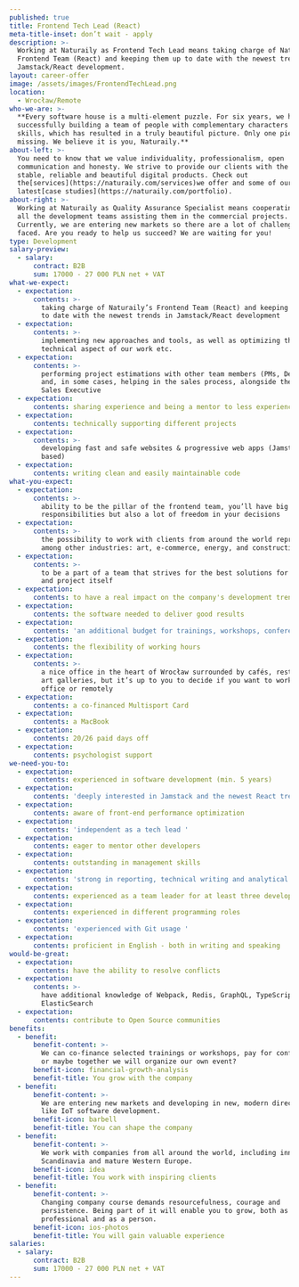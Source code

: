 ```yaml
---
published: true
title: Frontend Tech Lead (React)
meta-title-inset: don’t wait - apply
description: >-
  Working at Naturaily as Frontend Tech Lead means taking charge of Naturaily’s
  Frontend Team (React) and keeping them up to date with the newest trends in
  Jamstack/React development.
layout: career-offer
image: /assets/images/FrontendTechLead.png
location:
  - Wrocław/Remote
who-we-are: >-
  **Every software house is a multi-element puzzle. For six years, we have been
  successfully building a team of people with complementary characters and
  skills, which has resulted in a truly beautiful picture. Only one piece is
  missing. We believe it is you, Naturaily.**
about-left: >-
  You need to know that we value individuality, professionalism, open
  communication and honesty. We strive to provide our clients with the best,
  stable, reliable and beautiful digital products. Check out
  the[services](https://naturaily.com/services)we offer and some of our
  latest[case studies](https://naturaily.com/portfolio).
about-right: >-
  Working at Naturaily as Quality Assurance Specialist means cooperating with
  all the development teams assisting them in the commercial projects.
  Currently, we are entering new markets so there are a lot of challenges to be
  faced. Are you ready to help us succeed? We are waiting for you!
type: Development
salary-preview:
  - salary:
      contract: B2B
      sum: 17000 - 27 000 PLN net + VAT
what-we-expect:
  - expectation:
      contents: >-
        taking charge of Naturaily’s Frontend Team (React) and keeping them up
        to date with the newest trends in Jamstack/React development
  - expectation:
      contents: >-
        implementing new approaches and tools, as well as optimizing the
        technical aspect of our work etc. 
  - expectation:
      contents: >-
        performing project estimations with other team members (PMs, Developers)
        and, in some cases, helping in the sales process, alongside the PM and a
        Sales Executive
  - expectation:
      contents: sharing experience and being a mentor to less experienced developers
  - expectation:
      contents: technically supporting different projects
  - expectation:
      contents: >-
        developing fast and safe websites & progressive web apps (Jamstack
        based)
  - expectation:
      contents: writing clean and easily maintainable code
what-you-expect:
  - expectation:
      contents: >-
        ability to be the pillar of the frontend team, you’ll have big
        responsibilities but also a lot of freedom in your decisions
  - expectation:
      contents: >-
        the possibility to work with clients from around the world representing,
        among other industries: art, e-commerce, energy, and construction
  - expectation:
      contents: >-
        to be a part of a team that strives for the best solutions for client
        and project itself
  - expectation:
      contents: to have a real impact on the company's development trends
  - expectation:
      contents: the software needed to deliver good results
  - expectation:
      contents: 'an additional budget for trainings, workshops, conferences, etc.'
  - expectation:
      contents: the flexibility of working hours
  - expectation:
      contents: >-
        a nice office in the heart of Wrocław surrounded by cafés, restaurants,
        art galleries, but it’s up to you to decide if you want to work from the
        office or remotely
  - expectation:
      contents: a co-financed Multisport Card
  - expectation:
      contents: a MacBook
  - expectation:
      contents: 20/26 paid days off
  - expectation:
      contents: psychologist support
we-need-you-to:
  - expectation:
      contents: experienced in software development (min. 5 years)
  - expectation:
      contents: 'deeply interested in Jamstack and the newest React trends '
  - expectation:
      contents: aware of front-end performance optimization
  - expectation:
      contents: 'independent as a tech lead '
  - expectation:
      contents: eager to mentor other developers
  - expectation:
      contents: outstanding in management skills
  - expectation:
      contents: 'strong in reporting, technical writing and analytical skills'
  - expectation:
      contents: experienced as a team leader for at least three developers
  - expectation:
      contents: experienced in different programming roles
  - expectation:
      contents: 'experienced with Git usage '
  - expectation:
      contents: proficient in English - both in writing and speaking
would-be-great:
  - expectation:
      contents: have the ability to resolve conflicts
  - expectation:
      contents: >-
        have additional knowledge of Webpack, Redis, GraphQL, TypeScript,
        ElasticSearch
  - expectation:
      contents: contribute to Open Source communities
benefits:
  - benefit:
      benefit-content: >-
        We can co-finance selected trainings or workshops, pay for conferences,
        or maybe together we will organize our own event?
      benefit-icon: financial-growth-analysis
      benefit-title: You grow with the company
  - benefit:
      benefit-content: >-
        We are entering new markets and developing in new, modern directions,
        like IoT software development.
      benefit-icon: barbell
      benefit-title: You can shape the company
  - benefit:
      benefit-content: >-
        We work with companies from all around the world, including innovative
        Scandinavia and mature Western Europe.
      benefit-icon: idea
      benefit-title: You work with inspiring clients
  - benefit:
      benefit-content: >-
        Changing company course demands resourcefulness, courage and
        persistence. Being part of it will enable you to grow, both as a
        professional and as a person.
      benefit-icon: ios-photos
      benefit-title: You will gain valuable experience
salaries:
  - salary:
      contract: B2B
      sum: 17000 - 27 000 PLN net + VAT
---
```


